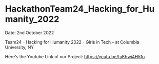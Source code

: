 # HackathonTeam24_Hacking_for_Humanity_2022

Date: 2nd October 2022

Team24 - Hacking for Humanity 2022 - Girls in Tech - at Columbia University, NY

Here's the Youtube Link of our Project: https://youtu.be/fuKhwi4H51o
